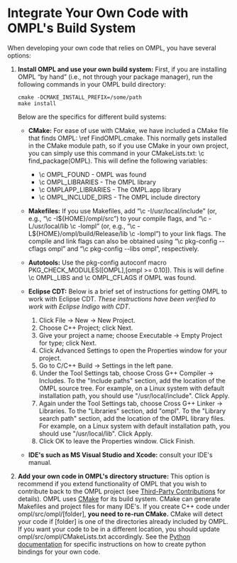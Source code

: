 # Integrate Your Own Code with OMPL's Build System

When developing your own code that relies on OMPL, you have several options:

1. __Install OMPL and use your own build system:__ First, if you are installing OMPL “by hand” (i.e., not through your package manager), run the following commands in your OMPL build directory:

       cmake -DCMAKE_INSTALL_PREFIX=/some/path
       make install

   Below are the specifics for different build systems:

   - __CMake:__ For ease of use with CMake, we have included a CMake file that finds OMPL: \ref FindOMPL.cmake. This normally gets installed in the CMake module path, so if you use CMake in your own project, you can simply use this command in your CMakeLists.txt: \c find_package(OMPL). This will define the following variables:

      - \c OMPL_FOUND - OMPL was found
      - \c OMPL_LIBRARIES - The OMPL library
      - \c OMPLAPP_LIBRARIES - The OMPL.app library
      - \c OMPL_INCLUDE_DIRS - The OMPL include directory

   - __Makefiles:__ If you use Makefiles, add “\c -I/usr/local/include” (or, e.g., “\c -I${HOME}/ompl/src”) to your compile flags, and “\c -L/usr/local/lib \c -lompl” (or, e.g., “\c -L${HOME}/ompl/build/Release/lib \c -lompl”) to your link flags. The compile and link flags can also be obtained using  “\c pkg-config --cflags ompl” and  “\c pkg-config --libs ompl”, respectively.
   - __Autotools:__ Use the pkg-config autoconf macro PKG_CHECK_MODULES([OMPL],[ompl >= 0.10]). This is will define \c OMPL_LIBS and \c OMPL_CFLAGS if OMPL was found.
   - __Eclipse CDT:__ Below is a brief set of instructions for getting OMPL to work with Eclipse CDT. _These instructions have been verified to work with Eclipse Indigo with CDT_.

      1. Click File -> New -> New Project.
      2. Choose C++ Project; click Next.
      3. Give your project a name; choose Executable -> Empty Project for type; click Next.
      4. Click Advanced Settings to open the Properties window for your project.
      5. Go to C/C++ Build -> Settings in the left pane.
      6. Under the Tool Settings tab, choose Cross G++ Compiler -> Includes. To the "Include paths" section, add the location of the OMPL source tree. For example, on a Linux system with default installation path, you should use "/usr/local/include". Click Apply.
      7. Again under the Tool Settings tab, choose Cross G++ Linker -> Libraries. To the "Libraries" section, add "ompl". To the "Library search path" section, add the location of the OMPL library files. For example, on a Linux system with default installation path, you should use "/usr/local/lib". Click Apply.
      8. Click OK to leave the Properties window. Click Finish.

   - __IDE's such as MS Visual Studio and Xcode:__ consult your IDE's manual.
2. __Add your own code in OMPL's directory structure:__ This option is recommend if you extend functionality of OMPL that you wish to contribute back to the OMPL project (see [Third-Party Contributions](thirdparty.html) for details). OMPL uses [CMake](http://www.cmake.org) for its build system. CMake can generate Makefiles and project files for many IDE's. If you create C++ code under ompl/src/ompl/[folder], __you need to re-run CMake.__ CMake will detect your code if [folder] is one of the directories already included by OMPL. If you want your code to be in a different location, you should update ompl/src/ompl/CMakeLists.txt accordingly. See the [Python documentation](python.html#updating_python_bindings) for specific instructions on how to create python bindings for your own code.

